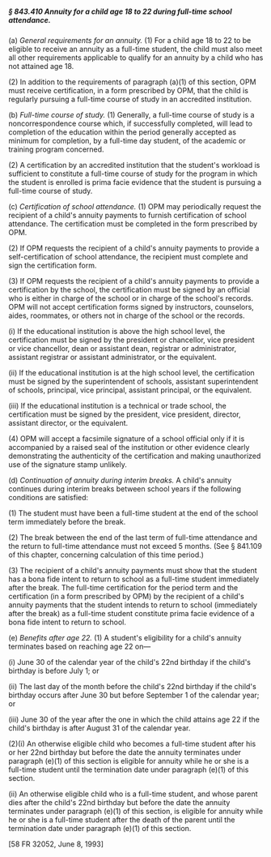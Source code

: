 ##### § 843.410 Annuity for a child age 18 to 22 during full-time school attendance. #####

(a) *General requirements for an annuity.* (1) For a child age 18 to 22 to be eligible to receive an annuity as a full-time student, the child must also meet all other requirements applicable to qualify for an annuity by a child who has not attained age 18.

(2) In addition to the requirements of paragraph (a)(1) of this section, OPM must receive certification, in a form prescribed by OPM, that the child is regularly pursuing a full-time course of study in an accredited institution.

(b) *Full-time course of study.* (1) Generally, a full-time course of study is a noncorrespondence course which, if successfully completed, will lead to completion of the education within the period generally accepted as minimum for completion, by a full-time day student, of the academic or training program concerned.

(2) A certification by an accredited institution that the student's workload is sufficient to constitute a full-time course of study for the program in which the student is enrolled is prima facie evidence that the student is pursuing a full-time course of study.

(c) *Certification of school attendance.* (1) OPM may periodically request the recipient of a child's annuity payments to furnish certification of school attendance. The certification must be completed in the form prescribed by OPM.

(2) If OPM requests the recipient of a child's annuity payments to provide a self-certification of school attendance, the recipient must complete and sign the certification form.

(3) If OPM requests the recipient of a child's annuity payments to provide a certification by the school, the certification must be signed by an official who is either in charge of the school or in charge of the school's records. OPM will not accept certification forms signed by instructors, counselors, aides, roommates, or others not in charge of the school or the records.

(i) If the educational institution is above the high school level, the certification must be signed by the president or chancellor, vice president or vice chancellor, dean or assistant dean, registrar or administrator, assistant registrar or assistant administrator, or the equivalent.

(ii) If the educational institution is at the high school level, the certification must be signed by the superintendent of schools, assistant superintendent of schools, principal, vice principal, assistant principal, or the equivalent.

(iii) If the educational institution is a technical or trade school, the certification must be signed by the president, vice president, director, assistant director, or the equivalent.

(4) OPM will accept a facsimile signature of a school official only if it is accompanied by a raised seal of the institution or other evidence clearly demonstrating the authenticity of the certification and making unauthorized use of the signature stamp unlikely.

(d) *Continuation of annuity during interim breaks.* A child's annuity continues during interim breaks between school years if the following conditions are satisfied:

(1) The student must have been a full-time student at the end of the school term immediately before the break.

(2) The break between the end of the last term of full-time attendance and the return to full-time attendance must not exceed 5 months. (See § 841.109 of this chapter, concerning calculation of this time period.)

(3) The recipient of a child's annuity payments must show that the student has a bona fide intent to return to school as a full-time student immediately after the break. The full-time certification for the period term and the certification (in a form prescribed by OPM) by the recipient of a child's annuity payments that the student intends to return to school (immediately after the break) as a full-time student constitute prima facie evidence of a bona fide intent to return to school.

(e) *Benefits after age 22.* (1) A student's eligibility for a child's annuity terminates based on reaching age 22 on—

(i) June 30 of the calendar year of the child's 22nd birthday if the child's birthday is before July 1; or

(ii) The last day of the month before the child's 22nd birthday if the child's birthday occurs after June 30 but before September 1 of the calendar year; or

(iii) June 30 of the year after the one in which the child attains age 22 if the child's birthday is after August 31 of the calendar year.

(2)(i) An otherwise eligible child who becomes a full-time student after his or her 22nd birthday but before the date the annuity terminates under paragraph (e)(1) of this section is eligible for annuity while he or she is a full-time student until the termination date under paragraph (e)(1) of this section.

(ii) An otherwise eligible child who is a full-time student, and whose parent dies after the child's 22nd birthday but before the date the annuity terminates under paragraph (e)(1) of this section, is eligible for annuity while he or she is a full-time student after the death of the parent until the termination date under paragraph (e)(1) of this section.

[58 FR 32052, June 8, 1993]